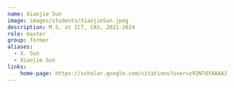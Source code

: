 ```yaml
---
name: Xiaojie Sun
image: images/students/XiaojieSun.jpeg
description: M.S. at ICT, CAS, 2021-2024
role: master
group: former
aliases:
  - X. Sun
  - Xiaojie Sun
links:
    home-page: https://scholar.google.com/citations?user=z92N7dYAAAAJ
---
```

